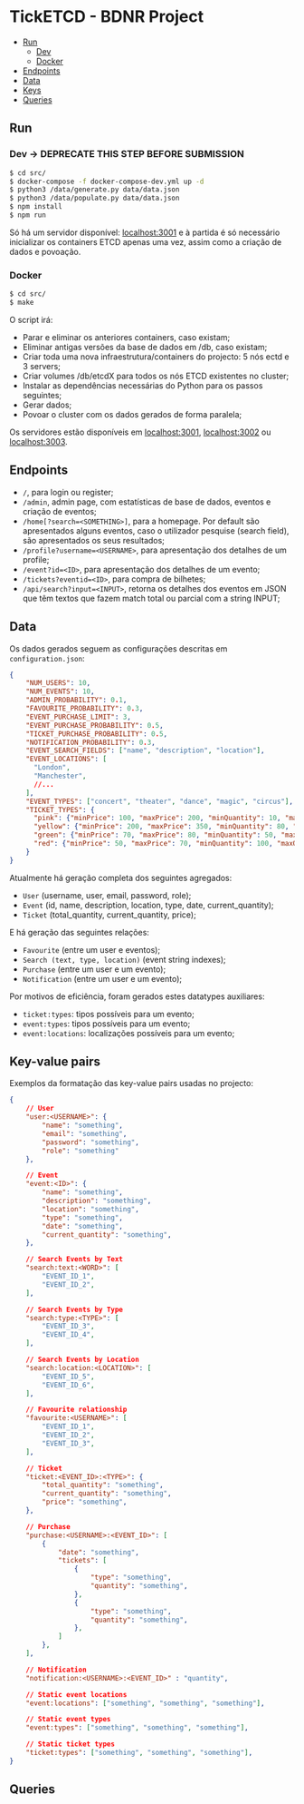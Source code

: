 # TickETCD - BDNR Project

- [Run](#run)
    - [Dev](#dev)
    - [Docker](#docker)
- [Endpoints](#endpoints)
- [Data](#data)
- [Keys](#keys)
- [Queries](#queries)

## Run

### Dev -> DEPRECATE THIS STEP BEFORE SUBMISSION

```bash
$ cd src/
$ docker-compose -f docker-compose-dev.yml up -d
$ python3 /data/generate.py data/data.json
$ python3 /data/populate.py data/data.json
$ npm install
$ npm run
```

Só há um servidor disponível: [localhost:3001](http://localhost:3001) e à partida é só necessário inicializar os containers ETCD apenas uma vez, assim como a criação de dados e povoação.

### Docker

```bash
$ cd src/
$ make
```

O script irá:

- Parar e eliminar os anteriores containers, caso existam;
- Eliminar antigas versões da base de dados em /db, caso existam;
- Criar toda uma nova infraestrutura/containers do projecto: 5 nós ectd e 3 servers;
- Criar volumes /db/etcdX para todos os nós ETCD existentes no cluster;
- Instalar as dependências necessárias do Python para os passos seguintes;
- Gerar dados;
- Povoar o cluster com os dados gerados de forma paralela;

Os servidores estão disponíveis em [localhost:3001](http://localhost:3001), [localhost:3002](http://localhost:3002) ou [localhost:3003](http://localhost:3003).

## Endpoints 

- `/`, para login ou register;
- `/admin`, admin page, com estatísticas de base de dados, eventos e criação de eventos;
- `/home[?search=<SOMETHING>]`, para a homepage. Por default são apresentados alguns eventos, caso o utilizador pesquise (search field), são apresentados os seus resultados;
- `/profile?username=<USERNAME>`, para apresentação dos detalhes de um profile;
- `/event?id=<ID>`, para apresentação dos detalhes de um evento;
- `/tickets?eventid=<ID>`, para compra de bilhetes;
- `/api/search?input=<INPUT>`, retorna os detalhes dos eventos em JSON que têm textos que fazem match total ou parcial com a string INPUT;

## Data

Os dados gerados seguem as configurações descritas em `configuration.json`:

```json
{
    "NUM_USERS": 10,
    "NUM_EVENTS": 10,
    "ADMIN_PROBABILITY": 0.1,
    "FAVOURITE_PROBABILITY": 0.3,
    "EVENT_PURCHASE_LIMIT": 3,
    "EVENT_PURCHASE_PROBABILITY": 0.5,
    "TICKET_PURCHASE_PROBABILITY": 0.5,
    "NOTIFICATION_PROBABILITY": 0.3,
    "EVENT_SEARCH_FIELDS": ["name", "description", "location"],
    "EVENT_LOCATIONS": [
      "London",
      "Manchester",
      //...
    ],
    "EVENT_TYPES": ["concert", "theater", "dance", "magic", "circus"],
    "TICKET_TYPES": {
      "pink": {"minPrice": 100, "maxPrice": 200, "minQuantity": 10, "maxQuantity": 100},
      "yellow": {"minPrice": 200, "maxPrice": 350, "minQuantity": 80, "maxQuantity": 100},
      "green": {"minPrice": 70, "maxPrice": 80, "minQuantity": 50, "maxQuantity": 500},
      "red": {"minPrice": 50, "maxPrice": 70, "minQuantity": 100, "maxQuantity": 600}
    }
}
```

Atualmente há geração completa dos seguintes agregados:

- `User` (username, user, email, password, role);
- `Event` (id, name, description, location, type, date, current_quantity);
- `Ticket` (total_quantity, current_quantity, price);

E há geração das seguintes relações:

- `Favourite` (entre um user e eventos);
- `Search (text, type, location)` (event string indexes);
- `Purchase` (entre um user e um evento);
- `Notification` (entre um user e um evento);

Por motivos de eficiência, foram gerados estes datatypes auxiliares:

- `ticket:types`: tipos possíveis para um evento;
- `event:types`: tipos possíveis para um evento;
- `event:locations`: localizações possíveis para um evento; 

## Key-value pairs

Exemplos da formatação das key-value pairs usadas no projecto:

```json
{
    // User
    "user:<USERNAME>": { 
        "name": "something", 
        "email": "something", 
        "password": "something", 
        "role": "something"
    },

    // Event
    "event:<ID>": {
        "name": "something", 
        "description": "something", 
        "location": "something",
        "type": "something",
        "date": "something",
        "current_quantity": "something",
    },

    // Search Events by Text
    "search:text:<WORD>": [
        "EVENT_ID_1",
        "EVENT_ID_2",
    ],

    // Search Events by Type
    "search:type:<TYPE>": [
        "EVENT_ID_3",
        "EVENT_ID_4",
    ],

    // Search Events by Location
    "search:location:<LOCATION>": [
        "EVENT_ID_5",
        "EVENT_ID_6",
    ],

    // Favourite relationship
    "favourite:<USERNAME>": [
        "EVENT_ID_1",
        "EVENT_ID_2",
        "EVENT_ID_3",
    ],

    // Ticket
    "ticket:<EVENT_ID>:<TYPE>": {
        "total_quantity": "something", 
        "current_quantity": "something", 
        "price": "something",
    },

    // Purchase
    "purchase:<USERNAME>:<EVENT_ID>": [
        {
            "date": "something",
            "tickets": [
                {
                    "type": "something",
                    "quantity": "something",
                },
                {
                    "type": "something",
                    "quantity": "something",
                },
            ]
        },
    ],

    // Notification
    "notification:<USERNAME>:<EVENT_ID>" : "quantity",

    // Static event locations
    "event:locations": ["something", "something", "something"],

    // Static event types
    "event:types": ["something", "something", "something"],

    // Static ticket types
    "ticket:types": ["something", "something", "something"],
}
```

## Queries


